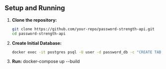 ## Setup and Running

1. **Clone the repository:**

   ```bash
   git clone https://github.com/your-repo/password-strength-api.git
   cd password-strength-api

1. **Create Initial Database:**
    ```bash
    docker exec -it postgres psql -U user -d password_db -c "CREATE TABLE logs (id SERIAL PRIMARY KEY, request TEXT, response TEXT, created_at TIMESTAMP DEFAULT CURRENT_TIMESTAMP);"


1. **Run:**
   docker-compose up --build